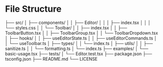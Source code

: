 # File Structure

├── src/
│ ├── components/
│ │ ├── Editor/
│ │ │ ├── index.tsx
│ │ │ └── styles.css
│ │ └── Toolbar/
│ │ ├── index.tsx
│ │ ├── ToolbarButton.tsx
│ │ ├── ToolbarGroup.tsx
│ │ └── ToolbarDropdown.tsx
│ ├── hooks/
│ │ ├── useEditorState.ts
│ │ ├── useEditorCommands.ts
│ │ └── useToolbar.ts
│ ├── types/
│ │ └── index.ts
│ ├── utils/
│ │ ├── sanitize.ts
│ │ └── formatting.ts
│ └── index.ts
├── examples/
│ └── basic-usage.tsx
├── tests/
│ └── Editor.test.tsx
├── package.json
├── tsconfig.json
├── README.md
└── LICENSE
